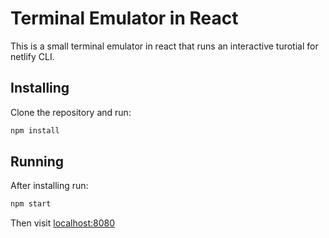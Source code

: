 # Terminal Emulator in React

This is a small terminal emulator in react that runs an interactive turotial for
netlify CLI.

## Installing

Clone the repository and run:

```bash
npm install
```

## Running

After installing run:

```bash
npm start
```

Then visit [localhost:8080](http://localhost:8080)
